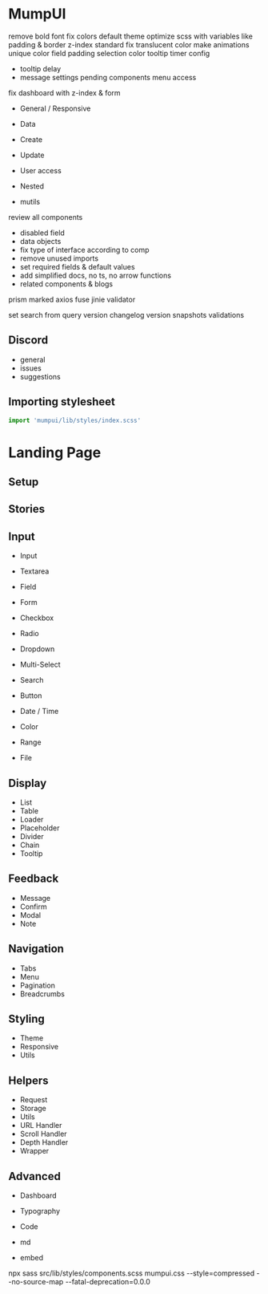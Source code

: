 # MumpUI

remove bold font
fix colors
default theme
optimize scss with variables like padding & border
z-index standard
fix translucent color
make animations unique
color field padding
selection color
tooltip timer
config
  - tooltip delay
  - message settings
pending components
menu access

fix dashboard with z-index & form
- General / Responsive
- Data
- Create
- Update
- User access
- Nested

- mutils

review all components
  - disabled field
  - data objects
  - fix type of interface according to comp
  - remove unused imports
  - set required fields & default values
  - add simplified docs, no ts, no arrow functions
  - related components & blogs

prism
marked
axios
fuse
jinie
validator

set search from query
version
changelog
version snapshots
validations

## Discord

- general
- issues
- suggestions

## Importing stylesheet

```jsx
import 'mumpui/lib/styles/index.scss'
```

# Landing Page

## Setup

## Stories

## Input

- Input
- Textarea

- Field
- Form

- Checkbox
- Radio

- Dropdown
- Multi-Select

- Search
- Button

- Date / Time
- Color

- Range
- File

## Display

- List
- Table
- Loader
- Placeholder
- Divider
- Chain
- Tooltip

## Feedback

- Message
- Confirm
- Modal
- Note

## Navigation

- Tabs
- Menu
- Pagination
- Breadcrumbs

## Styling

- Theme
- Responsive
- Utils

## Helpers

- Request
- Storage
- Utils
- URL Handler
- Scroll Handler
- Depth Handler
- Wrapper

## Advanced

- Dashboard
- Typography
- Code

- md
- embed

npx sass src/lib/styles/components.scss mumpui.css --style=compressed --no-source-map --fatal-deprecation=0.0.0
